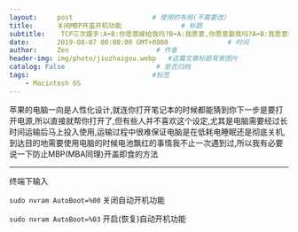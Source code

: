 ```yaml
---
layout:     post                    # 使用的布局(不需要改）
title:      关闭MBP开盖开机功能               # 标题
subtitle:    TCP三次握手:A➡️B:你愿意嫁给我吗?B➡️A:我愿意,你愿意娶我吗?A➡️B:我愿意四次挥手:A➡️B:我不爱你了B➡️A:知道了,但是请让我最后再爱你一次B➡️A:我也不爱你了A➡️B:知道了  #副标题
date:       2019-08-07 00:00:00 GMT+0800               # 时间
author:     Zen                      # 作者
header-img: img/photo/jiuzhaigou.webp   #这篇文章标题背景图片
catalog: False                       # 是否归档
tags:                               #标签
    - Macintosh OS
---
```


苹果的电脑一向是人性化设计,就连你打开笔记本的时候都能猜到你下一步是要打开电源,所以直接就帮你打开了,但有些人并不喜欢这个设定,尤其是电脑需要经过长时间运输后马上投入使用,运输过程中很难保证电脑是在低耗电睡眠还是彻底关机,到达目的地需要使用电脑的时候电池飘红的事情我不止一次遇到过,所以我有必要说一下防止MBP(MBA同理)开盖即食的方法

----

终端下输入

`sudo nvram AutoBoot=%00`
关闭自动开机功能

`sudo nvram AutoBoot=%03`
开启(恢复)自动开机功能
